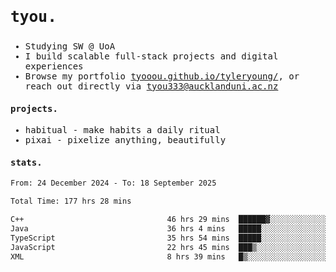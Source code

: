 ## <samp><h3>tyou.</h3></samp>
<samp>
   
   - Studying SW @ UoA
   - I build scalable full-stack projects and digital experiences
   - Browse my portfolio [tyooou.github.io/tyleryoung/](http://tyooou.github.io/tyleryoung/), or reach out directly via [tyou333@aucklanduni.ac.nz](mailto:tyou333@aucklanduni.ac.nz)

#### projects.
- habitual - make habits a daily ritual
- pixai - pixelize anything, beautifully

#### stats.
  <!--START_SECTION:waka-->

```txt
From: 24 December 2024 - To: 18 September 2025

Total Time: 177 hrs 28 mins

C++                                46 hrs 29 mins  ██████▓░░░░░░░░░░░░░░░░░░   26.05 %
Java                               36 hrs 4 mins   █████░░░░░░░░░░░░░░░░░░░░   20.21 %
TypeScript                         35 hrs 54 mins  █████░░░░░░░░░░░░░░░░░░░░   20.12 %
JavaScript                         22 hrs 45 mins  ███▒░░░░░░░░░░░░░░░░░░░░░   12.76 %
XML                                8 hrs 39 mins   █▒░░░░░░░░░░░░░░░░░░░░░░░   04.85 %
```

<!--END_SECTION:waka-->
</samp>
